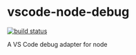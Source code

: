 # vscode-node-debug
[![build status](https://travis-ci.org/Microsoft/vscode-node-debug.svg?branch=master)](https://travis-ci.org/Microsoft/vscode-node-debug)

A VS Code debug adapter for node
